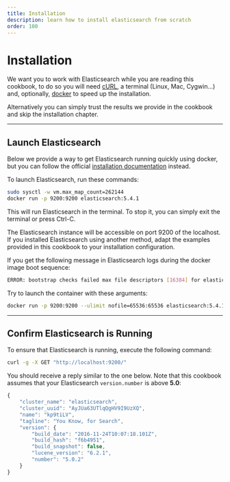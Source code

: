```yaml
---
title: Installation
description: learn how to install elasticsearch from scratch
order: 100
---
```


# Installation

We want you to work with Elasticsearch while you are reading this cookbook,
to do so you will need [cURL](https://curl.haxx.se/download.html), a terminal (Linux, Mac, Cygwin...)
and, optionally, [docker](https://www.docker.com/products/docker) to speed up the installation.

Alternatively you can simply trust the results we provide in the cookbook and skip the installation chapter.

---

## Launch Elasticsearch

Below we provide a way to get Elasticsearch running quickly using docker, but you can follow the official
[installation documentation](https://www.elastic.co/guide/en/elasticsearch/reference/5.x/_installation.html) instead.

To launch Elasticsearch, run these commands:

```bash
sudo sysctl -w vm.max_map_count=262144
docker run -p 9200:9200 elasticsearch:5.4.1
```

This will run Elasticsearch in the terminal. To stop it, you can simply exit the terminal or press Ctrl-C.

The Elasticsearch instance will be accessible on port 9200 of the localhost.
If you installed Elasticsearch using another method, adapt the examples provided in this cookbook to your installation configuration.

If you get the following message in Elasticsearch logs during the docker image boot sequence:

```bash
ERROR: bootstrap checks failed max file descriptors [16384] for elasticsearch process is too low, increase to at least [65536]
```

Try to launch the container with these arguments:

```bash
docker run -p 9200:9200 --ulimit nofile=65536:65536 elasticsearch:5.4.1
```

---

## Confirm Elasticsearch is Running

To ensure that Elasticsearch is running, execute the following command:

```bash
curl -g -X GET "http://localhost:9200/"
```

You should receive a reply similar to the one below. Note that this cookbook assumes that your Elasticsearch `version.number` is above **5.0**:

```javascript
{
    "cluster_name": "elasticsearch",
    "cluster_uuid": "AyJUa63UTlqQgHV9I9UzXQ",
    "name": "kp9tiLV",
    "tagline": "You Know, for Search",
    "version": {
        "build_date": "2016-11-24T10:07:18.101Z",
        "build_hash": "f6b4951",
        "build_snapshot": false,
        "lucene_version": "6.2.1",
        "number": "5.0.2"
    }
}
```
